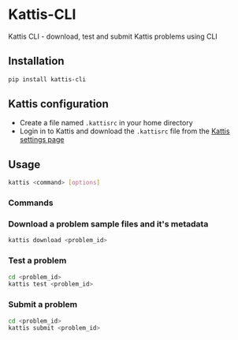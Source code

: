 # Kattis-CLI

Kattis CLI - download, test and submit Kattis problems using CLI


## Installation

```bash
pip install kattis-cli
```

## Kattis configuration

- Create a file named `.kattisrc` in your home directory
- Login in to Kattis and download the `.kattisrc` file from the [Kattis settings page](https://open.kattis.com/download/kattisrc)


## Usage

```bash
kattis <command> [options]
```

### Commands

### Download a problem sample files and it's metadata

```bash
kattis download <problem_id>
```

### Test a problem

```bash
cd <problem_id>
kattis test <problem_id>
```

### Submit a problem

```bash
cd <problem_id>
kattis submit <problem_id>
```
